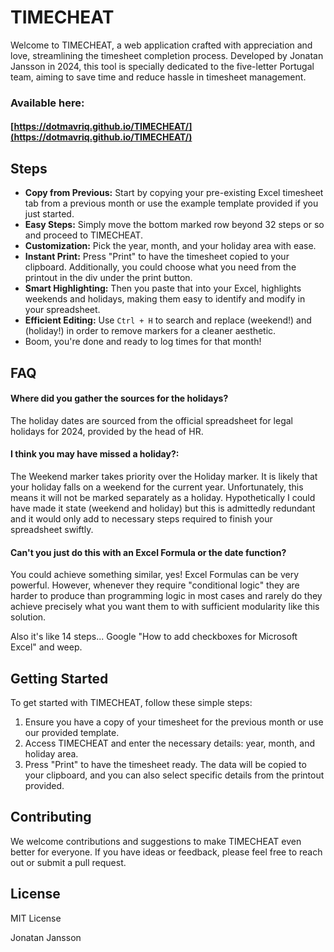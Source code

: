 # TIMECHEAT

Welcome to TIMECHEAT, a web application crafted with appreciation and love, streamlining the timesheet completion process. Developed by Jonatan Jansson in 2024, this tool is specially dedicated to the five-letter Portugal team, aiming to save time and reduce hassle in timesheet management.

### Available here:
#### [https://dotmavriq.github.io/TIMECHEAT/](https://dotmavriq.github.io/TIMECHEAT/)

## Steps

- **Copy from Previous:** Start by copying your pre-existing Excel timesheet tab from a previous month or use the example template provided if you just started.
- **Easy Steps:** Simply move the bottom marked row beyond 32 steps or so and proceed to TIMECHEAT.
- **Customization:** Pick the year, month, and your holiday area with ease.
- **Instant Print:** Press "Print" to have the timesheet copied to your clipboard. Additionally, you could choose what you need from the printout in the div under the print button.
- **Smart Highlighting:** Then you paste that into your Excel, highlights weekends and holidays, making them easy to identify and modify in your spreadsheet.
- **Efficient Editing:** Use `Ctrl + H` to search and replace (weekend!) and (holiday!) in order to remove markers for a cleaner aesthetic.
- Boom, you're done and ready to log times for that month!

## FAQ

#### **Where did you gather the sources for the holidays?**

The holiday dates are sourced from the official spreadsheet for legal holidays for 2024, provided by the head of HR.

#### **I think you may have missed a holiday?:**

The Weekend marker takes priority over the Holiday marker. 
It is likely that your holiday falls on a weekend for the current year. 
Unfortunately, this means it will not be marked separately as a holiday.
Hypothetically I could have made it state (weekend and holiday) but this is admittedly redundant and it would only add to necessary steps required to finish your spreadsheet swiftly.

#### **Can't you just do this with an Excel Formula or the date function?**

You could achieve something similar, yes! 
Excel Formulas can be very powerful.
However, whenever they require "conditional logic" they are harder to produce than programming logic in most cases and rarely do they achieve precisely what you want them to with sufficient modularity like this solution. 

Also it's like 14 steps... Google "How to add checkboxes for Microsoft Excel" and weep.

## Getting Started

To get started with TIMECHEAT, follow these simple steps:

1. Ensure you have a copy of your timesheet for the previous month or use our provided template.
2. Access TIMECHEAT and enter the necessary details: year, month, and holiday area.
3. Press "Print" to have the timesheet ready. The data will be copied to your clipboard, and you can also select specific details from the printout provided.

## Contributing

We welcome contributions and suggestions to make TIMECHEAT even better for everyone. If you have ideas or feedback, please feel free to reach out or submit a pull request.

## License

MIT License

Jonatan Jansson
